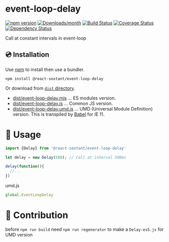 # event-loop-delay

[![npm version](https://img.shields.io/npm/v/@react-sextant/event-loop-delay.svg)](https://www.npmjs.com/package/@react-sextant/event-loop-delay)
[![Downloads/month](https://img.shields.io/npm/dm/@react-sextant/event-loop-delay.svg)](http://www.npmtrends.com/@react-sextant/event-loop-delay)
[![Build Status](https://travis-ci.org/1uokun/event-loop-delay.svg?branch=master)](https://travis-ci.org/1uokun/event-loop-delay)
[![Coverage Status](https://codecov.io/gh/1uokun/event-loop-delay/branch/master/graph/badge.svg)](https://codecov.io/gh/1uokun/event-loop-delay)
[![Dependency Status](https://david-dm.org/1uokun/event-loop-delay.svg)](https://david-dm.org/1uokun/event-loop-delay)


Call at constant intervals in event-loop

## 💿 Installation

Use [npm](https://www.npmjs.com/) to install then use a bundler.

```
npm install @react-sextant/event-loop-delay
```

Or download from [`dist` directory](./dist).

- [dist/event-loop-delay.mjs](dist/event-loop-delay.mjs) ... ES modules version.
- [dist/event-loop-delay.js](dist/event-loop-delay.js) ... Common JS version.
- [dist/event-loop-delay.umd.js](dist/event-loop-delay.umd.js) ... UMD (Universal Module Definition) version. This is transpiled by [Babel](https://babeljs.io/) for IE 11.


# 📖 Usage

```javascript 1.5
import {Delay} from '@react-sextant/event-loop-delay'

let delay = new Delay(500); // Call at interval 500ms

delay(function(){
  //...
})
```
umd.js
```javascript 1.5
global.EventLoopDelay
```

# 🔧 Contribution

before `npm run build` need `npm run regenerator` to make a `Delay-es5.js` for UMD version
